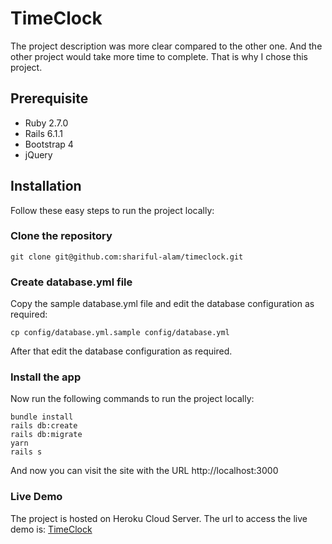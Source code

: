 # TimeClock
The project description was more clear compared to the other one. And the other project would take more time to complete. That is why I chose this project.

## Prerequisite
- Ruby 2.7.0
- Rails 6.1.1
- Bootstrap 4
- jQuery

## Installation
Follow these easy steps to run the project locally:
### Clone the repository
```
git clone git@github.com:shariful-alam/timeclock.git
```

### Create database.yml file
Copy the sample database.yml file and edit the database configuration as required:
```
cp config/database.yml.sample config/database.yml
```
After that edit the database configuration as required.

### Install the app
Now run the following commands to run the project locally:
```
bundle install
rails db:create
rails db:migrate
yarn
rails s
```

And now you can visit the site with the URL http://localhost:3000

### Live Demo
The project is hosted on Heroku Cloud Server. The url to access the live demo is:
[TimeClock](http://concept-time-tracker.herokuapp.com/)
